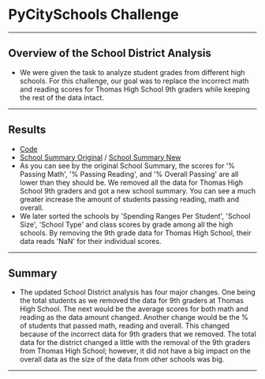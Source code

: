 # PyCitySchools Challenge
---
## Overview of the School District Analysis
- We were given the task to analyze student grades from different high schools. For this challenge, our goal was to replace the incorrect math and reading scores for Thomas High School 9th graders while keeping the rest of the data intact.
---
## Results
- [Code](/PyCitySchools.ipynb)
- [School Summary Original](/Resources/school_summary.PNG) / [School Summary New](Resources/school_summary_new.png)
- As you can see by the original School Summary, the scores for '% Passing Math', '% Passing Reading', and '% Overall Passing' are all lower than they should be. We removed all the data for Thomas High School 9th graders and got a new school summary. You can see a much greater increase the amount of students passing reading, math and overall.
- We later sorted the schools by 'Spending Ranges Per Student', 'School Size', 'School Type' and class scores by grade among all the high schools. By removing the 9th grade data for Thomas High School, their data reads 'NaN' for their individual scores.
---
## Summary
- The updated School District analysis has four major changes. One being the total students as we removed the data for 9th graders at Thomas High School. The next would be the average scores for both math and reading as the data amount changed. Another change would be the % of students that passed math, reading and overall. This changed because of the incorrect data for 9th graders that we removed. The total data for the district changed a little with the removal of the 9th graders from Thomas High School; however, it did not have a big impact on the overall data as the size of the data from other schools was big.
---
